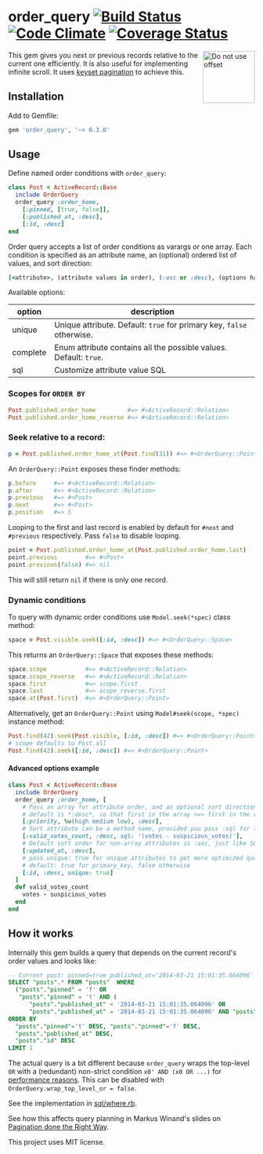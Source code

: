 # order_query [![Build Status][travis-badge]][travis] [![Code Climate][codeclimate-badge]][codeclimate] [![Coverage Status][coveralls-badge]][coveralls]

<a href="http://use-the-index-luke.com/no-offset">
  <img src="http://use-the-index-luke.com/img/no-offset.q200.png" alt="Do not use offset" align="right" width="106" height="106">
</a>

This gem gives you next or previous records relative to the current one efficiently. It is also useful for implementing infinite scroll.
It uses [keyset pagination](http://use-the-index-luke.com/no-offset) to achieve this.

## Installation

Add to Gemfile:

```ruby
gem 'order_query', '~> 0.3.0'
```

## Usage

Define named order conditions with `order_query`:

```ruby
class Post < ActiveRecord::Base
  include OrderQuery
  order_query :order_home,
    [:pinned, [true, false]],
    [:published_at, :desc],
    [:id, :desc]
end
```

Order query accepts a list of order conditions as varargs or one array.
Each condition is specified as an attribute name, an (optional) ordered list of values, and sort direction:

```ruby
[<attribute>, (attribute values in order), (:asc or :desc), (options hash)]
```

Available options:

| option     | description                                                                |
|------------|----------------------------------------------------------------------------|
| unique     | Unique attribute. Default: `true` for primary key, `false` otherwise.      |
| complete   | Enum attribute contains all the possible values. Default: `true`.          |
| sql        | Customize attribute value SQL                                              |


### Scopes for `ORDER BY`

```ruby
Post.published.order_home         #=> #<ActiveRecord::Relation>
Post.published.order_home_reverse #=> #<ActiveRecord::Relation>
```

### Seek relative to a record:

```ruby
p = Post.published.order_home_at(Post.find(31)) #=> #<OrderQuery::Point>
```

An `OrderQuery::Point` exposes these finder methods:

```ruby
p.before     #=> #<ActiveRecord::Relation>
p.after      #=> #<ActiveRecord::Relation>
p.previous   #=> #<Post>
p.next       #=> #<Post>
p.position   #=> 5
```

Looping to the first and last record is enabled by default for `#next` and `#previous` respectively.
Pass `false` to disable looping.

```ruby
point = Post.published.order_home_at(Post.published.order_home.last)
point.previous        #=> #<Post>
point.previous(false) #=> nil
```

This will still return `nil` if there is only one record.

### Dynamic conditions

To query with dynamic order conditions use `Model.seek(*spec)` class method:

```ruby
space = Post.visible.seek([:id, :desc]) #=> #<OrderQuery::Space>
```

This returns an `OrderQuery::Space` that exposes these methods:

```ruby
space.scope           #=> #<ActiveRecord::Relation>
space.scope_reverse   #=> #<ActiveRecord::Relation>
space.first           #=> scope.first
space.last            #=> scope_reverse.first
space.at(Post.first)  #=> #<OrderQuery::Point>
```

Alternatively, get an `OrderQuery::Point` using `Model#seek(scope, *spec)` instance method:

```ruby
Post.find(42).seek(Post.visible, [:id, :desc]) #=> #<OrderQuery::Point>
# scope defaults to Post.all
Post.find(42).seek([:id, :desc]) #=> #<OrderQuery::Point>
```

#### Advanced options example

```ruby
class Post < ActiveRecord::Base
  include OrderQuery
  order_query :order_home, [
    # Pass an array for attribute order, and an optional sort direction for the array,
    # default is *:desc*, so that first in the array <=> first in the result
    [:priority, %w(high medium low), :desc],
    # Sort attribute can be a method name, provided you pass :sql for the attribute
    [:valid_votes_count, :desc, sql: '(votes - suspicious_votes)'],
    # Default sort order for non-array attributes is :asc, just like SQL
    [:updated_at, :desc],
    # pass unique: true for unique attributes to get more optimized queries
    # default: true for primary_key, false otherwise
    [:id, :desc, unique: true]
  ]
  def valid_votes_count
    votes - suspicious_votes
  end
end
```

## How it works

Internally this gem builds a query that depends on the current record's order values and looks like:

```sql
-- Current post: pinned=true published_at='2014-03-21 15:01:35.064096' id=9
SELECT "posts".* FROM "posts"  WHERE
  ("posts"."pinned" = 'f' OR
   "posts"."pinned" = 't' AND (
      "posts"."published_at" < '2014-03-21 15:01:35.064096' OR
      "posts"."published_at" = '2014-03-21 15:01:35.064096' AND "posts"."id" < 9))
ORDER BY
  "posts"."pinned"='t' DESC, "posts"."pinned"='f' DESC,
  "posts"."published_at" DESC,
  "posts"."id" DESC
LIMIT 1
```

The actual query is a bit different because `order_query` wraps the top-level `OR` with a (redundant) non-strict condition `x0' AND (x0 OR ...)`
for [performance reasons](https://github.com/glebm/order_query/issues/3).
This can be disabled with `OrderQuery.wrap_top_level_or = false`.

See the implementation in [sql/where.rb](/lib/order_query/sql/where.rb).

See how this affects query planning in Markus Winand's slides on [Pagination done the Right Way](http://use-the-index-luke.com/blog/2013-07/pagination-done-the-postgresql-way).

This project uses MIT license.


[travis]: http://travis-ci.org/glebm/order_query
[travis-badge]: http://img.shields.io/travis/glebm/order_query.svg
[gemnasium]: https://gemnasium.com/glebm/order_query
[codeclimate]: https://codeclimate.com/github/glebm/order_query
[codeclimate-badge]: http://img.shields.io/codeclimate/github/glebm/order_query.svg
[coveralls]: https://coveralls.io/r/glebm/order_query
[coveralls-badge]: http://img.shields.io/coveralls/glebm/order_query.svg
